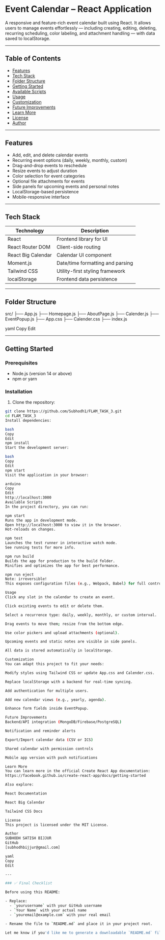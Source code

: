 # Event Calendar – React Application

A responsive and feature-rich event calendar built using React. It allows users to manage events effortlessly — including creating, editing, deleting, recurring scheduling, color labeling, and attachment handling — with data saved to localStorage.

---

## Table of Contents

- [Features](#features)
- [Tech Stack](#tech-stack)
- [Folder Structure](#folder-structure)
- [Getting Started](#getting-started)
- [Available Scripts](#available-scripts)
- [Usage](#usage)
- [Customization](#customization)
- [Future Improvements](#future-improvements)
- [Learn More](#learn-more)
- [License](#license)
- [Author](#author)

---

## Features

- Add, edit, and delete calendar events
- Recurring event options (daily, weekly, monthly, custom)
- Drag-and-drop events to reschedule
- Resize events to adjust duration
- Color selection for event categories
- Optional file attachments for events
- Side panels for upcoming events and personal notes
- LocalStorage-based persistence
- Mobile-responsive interface

---

## Tech Stack

| Technology           | Description                     |
|----------------------|---------------------------------|
| React                | Frontend library for UI         |
| React Router DOM     | Client-side routing             |
| React Big Calendar   | Calendar UI component           |
| Moment.js            | Date/time formatting and parsing|
| Tailwind CSS         | Utility-first styling framework |
| localStorage         | Frontend data persistence       |

---

## Folder Structure

src/
├── App.js
├── Homepage.js
├── AboutPage.js
├── Calender.js
├── EventPopup.js
├── App.css
├── Calender.css
├── index.js

yaml
Copy
Edit

---

## Getting Started

### Prerequisites

- Node.js (version 14 or above)
- npm or yarn

### Installation

1. Clone the repository:

```bash
git clone https://github.com/Subhodh1/FLAM_TASK_3.git
cd FLAM_TASK_3
Install dependencies:

bash
Copy
Edit
npm install
Start the development server:

bash
Copy
Edit
npm start
Visit the application in your browser:

arduino
Copy
Edit
http://localhost:3000
Available Scripts
In the project directory, you can run:

npm start
Runs the app in development mode.
Open http://localhost:3000 to view it in the browser.
Hot-reloads on changes.

npm test
Launches the test runner in interactive watch mode.
See running tests for more info.

npm run build
Builds the app for production to the build folder.
Minifies and optimizes the app for best performance.

npm run eject
Note: irreversible!
This exposes configuration files (e.g., Webpack, Babel) for full control.

Usage
Click any slot in the calendar to create an event.

Click existing events to edit or delete them.

Select a recurrence type: daily, weekly, monthly, or custom interval.

Drag events to move them; resize from the bottom edge.

Use color pickers and upload attachments (optional).

Upcoming events and static notes are visible in side panels.

All data is stored automatically in localStorage.

Customization
You can adapt this project to fit your needs:

Modify styles using Tailwind CSS or update App.css and Calender.css.

Replace localStorage with a backend for real-time syncing.

Add authentication for multiple users.

Add new calendar views (e.g., yearly, agenda).

Enhance form fields inside EventPopup.

Future Improvements
Backend/API integration (MongoDB/Firebase/PostgreSQL)

Notification and reminder alerts

Export/Import calendar data (CSV or ICS)

Shared calendar with permission controls

Mobile app version with push notifications

Learn More
You can learn more in the official Create React App documentation:
https://facebook.github.io/create-react-app/docs/getting-started

Also explore:

React Documentation

React Big Calendar

Tailwind CSS Docs

License
This project is licensed under the MIT License.

Author
SUBHODH SATISH BIJJUR
GitHub
[subhodhbijjur@gmail.com]

yaml
Copy
Edit

---

### ✅ Final Checklist

Before using this README:

- Replace:
  - `yourusername` with your GitHub username
  - `Your Name` with your actual name
  - `youremail@example.com` with your real email

- Rename the file to `README.md` and place it in your project root.

Let me know if you'd like me to generate a downloadable `README.md` file or add a live demo/screenshots